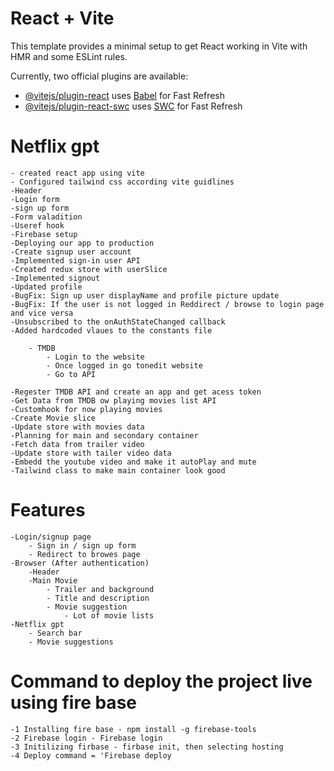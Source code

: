 # React + Vite

This template provides a minimal setup to get React working in Vite with HMR and some ESLint rules.

Currently, two official plugins are available:

- [@vitejs/plugin-react](https://github.com/vitejs/vite-plugin-react/blob/main/packages/plugin-react/README.md) uses [Babel](https://babeljs.io/) for Fast Refresh
- [@vitejs/plugin-react-swc](https://github.com/vitejs/vite-plugin-react-swc) uses [SWC](https://swc.rs/) for Fast Refresh

# Netflix gpt

    - created react app using vite
    - Configured tailwind css according vite guidlines
    -Header
    -Login form
    -sign up form
    -Form valadition
    -Useref hook
    -Firebase setup
    -Deploying our app to production
    -Create signup user account
    -Implemented sign-in user API
    -Created redux store with userSlice
    -Implemented signout
    -Updated profile
    -BugFix: Sign up user displayName and profile picture update
    -BugFix: If the user is not logged in Reddirect / browse to login page and vice versa
    -Unsubscribed to the onAuthStateChanged callback
    -Added hardcoded vlaues to the constants file

        - TMDB
            - Login to the website
            - Once logged in go tonedit website
            - Go to API

    -Regester TMDB API and create an app and get acess token
    -Get Data from TMDB ow playing movies list API
    -Customhook for now playing movies
    -Create Movie slice
    -Update store with movies data
    -Planning for main and secondary container
    -Fetch data from trailer video
    -Update store with tailer video data
    -Embedd the youtube video and make it autoPlay and mute
    -Tailwind class to make main container look good

# Features

    -Login/signup page
        - Sign in / sign up form
        - Redirect to browes page
    -Browser (After authentication)
        -Header
        -Main Movie
            - Trailer and background
            - Title and description
            - Movie suggestion
                - Lot of movie lists
    -Netflix gpt
        - Search bar
        - Movie suggestions

# Command to deploy the project live using fire base

    -1 Installing fire base - npm install -g firebase-tools
    -2 Firebase login - Firebase login
    -3 Initilizing firbase - firbase init, then selecting hosting
    -4 Deploy command = 'Firebase deploy
